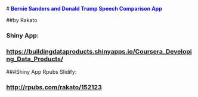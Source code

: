 #<span style="color:blue; font-weight:bold"> Bernie Sanders and Donald Trump Speech Comparison App</span>  

##by Rakato


### Shiny App:
### https://buildingdataproducts.shinyapps.io/Coursera_Developing_Data_Products/

###Shiny App Rpubs Slidify:
### http://rpubs.com/rakato/152123
